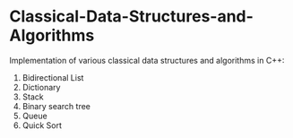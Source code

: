 # Classical-Data-Structures-and-Algorithms
Implementation of various classical data structures and algorithms in C++:
1) Bidirectional List
2) Dictionary
3) Stack
4) Binary search tree
5) Queue
6) Quick Sort

